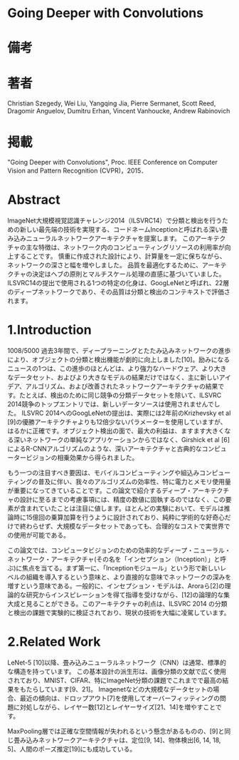 # Going Deeper with Convolutions

# 備考
# 著者

Christian Szegedy, Wei Liu, Yangqing Jia, Pierre Sermanet, Scott Reed, Dragomir Anguelov, Dumitru Erhan, Vincent Vanhoucke, Andrew Rabinovich

# 掲載

"Going Deeper with Convolutions", Proc. IEEE Conference on Computer Vision and Pattern Recognition (CVPR)，2015．

# Abstract
ImageNet大規模視覚認識チャレンジ2014（ILSVRC14）で分類と検出を行うための新しい最先端の技術を実現する、コードネームInceptionと呼ばれる深い畳み込みニューラルネットワークアーキテクチャを提案します。 このアーキテクチャの主な特徴は、ネットワーク内のコンピューティングリソースの利用率が向上することです。 慎重に作成された設計により、計算量を一定に保ちながら、ネットワークの深さと幅を増やしました。 品質を最適化するために、アーキテクチャの決定はヘブの原則とマルチスケール処理の直感に基づいていました。 ILSVRC14の提出で使用される1つの特定の化身は、GoogLeNetと呼ばれ、22層のディープネットワークであり、その品質は分類と検出のコンテキストで評価されます。

# 1.Introduction
1008/5000
過去3年間で、ディープラーニングとたたみ込みネットワークの進歩により、オブジェクトの分類と検出機能が劇的に向上しました[10]。励みになるニュースの1つは、この進歩のほとんどは、より強力なハードウェア、より大きなデータセット、およびより大きなモデルの結果だけではなく、主に新しいアイデア、アルゴリズム、および改善されたネットワークアーキテクチャの結果です。たとえば、検出のために同じ競争の分類データセットを除いて、ILSVRC 2014競争のトップエントリでは、新しいデータソースは使用されませんでした。 ILSVRC 2014へのGoogLeNetの提出は、実際には2年前のKrizhevsky et al [9]の優勝アーキテクチャよりも12倍少ないパラメーターを使用していますが、はるかに正確です。オブジェクト検出の面で、最大の利益は、ますます大きくなる深いネットワークの単純なアプリケーションからではなく、Girshick et al [6]によるR-CNNアルゴリズムのような、深いアーキテクチャと古典的なコンピュータービジョンの相乗効果から得られました。

もう一つの注目すべき要因は、モバイルコンピューティングや組込みコンピューティングの普及に伴い、我々のアルゴリズムの効率性、特に電力とメモリ使用量が重要になってきていることです。この論文で紹介するディープ・アーキテクチャの設計に至るまでの考慮事項には、精度の数値に固執するのではなく、この要素が含まれていたことは注目に値します。ほとんどの実験において、モデルは推論時に15億回の乗算加算を行うように設計されており、純粋に学術的な好奇心だけで終わらせず、大規模なデータセットであっても、合理的なコストで実世界での使用が可能である。

この論文では、コンピュータビジョンのための効率的なディープ・ニューラル・ネットワーク・アーキテクチャ(その名を「インセプション（Inception）」と呼ぶ)に焦点を当てる。まず第一に、「Inceptionモジュール」という形で新しいレベルの組織を導入するという意味と、より直接的な意味でネットワークの深みを増すという意味である。一般的に、インセプション・モデルは、Aroraら[2]の理論的な研究からインスピレーションを得て指導を受けながら、[12]の論理的な集大成と見ることができる。このアーキテクチャの利点は、ILSVRC 2014 の分類と検出の課題で実験的に検証されており、現状の技術を大幅に凌駕しています。

# 2.Related Work
LeNet-5 [10]以降、畳み込みニューラルネットワーク（CNN）は通常、標準的な構造を持っています。 この基本設計の派生形は、画像分類の文献で広く使用されており、MNIST、CIFAR、特にImageNet分類の課題でこれまでで最高の結果をもたらしています[9、21]。 Imagenetなどの大規模なデータセットの場合、最近の傾向は、ドロップアウト[7]を使用してオーバーフィッティングの問題に対処しながら、レイヤー数[12]とレイヤーサイズ[21、14]を増やすことです。

MaxPooling層では正確な空間情報が失われるという懸念があるものの、[9]と同じ畳み込みネットワークアーキテクチャは、定位[9, 14]、物体検出[6, 14, 18, 5]、人間のポーズ推定[19]にも成功している。